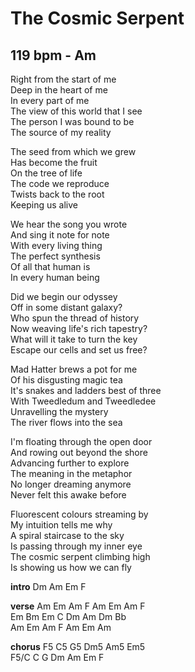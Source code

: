 # The Cosmic Serpent
## 119 bpm - Am
Right from the start of me  
Deep in the heart of me  
In every part of me  
The view of this world that I see  
The person I was bound to be  
The source of my reality  

The seed from which we grew  
Has become the fruit  
On the tree of life  
The code we reproduce  
Twists back to the root  
Keeping us alive  

We hear the song you wrote  
And sing it note for note  
With every living thing  
The perfect synthesis  
Of all that human is  
In every human being  

Did we begin our odyssey  
Off in some distant galaxy?  
Who spun the thread of history  
Now weaving life's rich tapestry?  
What will it take to turn the key  
Escape our cells and set us free?  

Mad Hatter brews a pot for me  
Of his disgusting magic tea  
It's snakes and ladders best of three  
With Tweedledum and Tweedledee  
Unravelling the mystery  
The river flows into the sea  

I'm floating through the open door  
And rowing out beyond the shore  
Advancing further to explore  
The meaning in the metaphor  
No longer dreaming anymore  
Never felt this awake before  

Fluorescent colours streaming by  
My intuition tells me why  
A spiral staircase to the sky  
Is passing through my inner eye  
The cosmic serpent climbing high  
Is showing us how we can fly  

**intro**
		Dm	Am	Em	F  

**verse**
		Am	Em	Am	F	Am	Em	Am	F  
		Em	Bm	Em	C	Dm	Am	Dm	Bb  
		Am	Em	Am	F	Am	Em	Am  

**chorus**
		F5	C5	G5	Dm5	Am5	Em5  
		F5/C	C	G	Dm	Am	Em	F  
